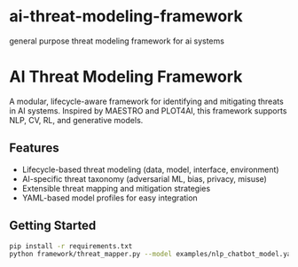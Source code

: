 # ai-threat-modeling-framework
general purpose threat modeling framework for ai systems

# AI Threat Modeling Framework

A modular, lifecycle-aware framework for identifying and mitigating threats in AI systems. Inspired by MAESTRO and PLOT4AI, this framework supports NLP, CV, RL, and generative models.

## Features
- Lifecycle-based threat modeling (data, model, interface, environment)
- AI-specific threat taxonomy (adversarial ML, bias, privacy, misuse)
- Extensible threat mapping and mitigation strategies
- YAML-based model profiles for easy integration

## Getting Started
```bash
pip install -r requirements.txt
python framework/threat_mapper.py --model examples/nlp_chatbot_model.yaml
